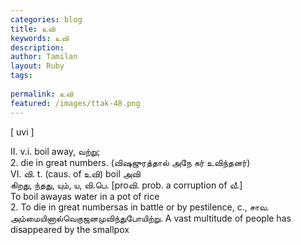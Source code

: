 ```yaml
---
categories: blog
title: உவி
keywords: உவி
description: 
author: Tamilan
layout: Ruby
tags: 
 
permalink: உவி
featured: /images/ttak-48.png
---
```

  
[ uvi ]  
  
II. v.i. boil away, வற்று;  
2. die in great numbers. (விஷஜுரத்தால் அநே கர் உவிந்தனர்)  
VI. வி. t. (caus. of உவி) boil அவி  
கிறது, ந்தது, யும், ய, வி.பெ. [proவி. prob. a corruption of வீ.]  
To boil awayas water in a pot of rice  
2. To die in great numbersas in battle or by pestilence, c., சாவ. அம்மையினால்வெகுஜனமுவிந்துபோயிற்று. A vast multitude of people has disappeared by the smallpox